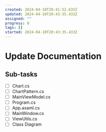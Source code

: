 ```yaml
---
created: 2024-04-10T20:41:52.635Z
updated: 2024-04-10T20:43:35.433Z
assigned: ""
progress: 0
tags: []
started: 2024-04-10T20:43:35.433Z
---
```


# Update Documentation

## Sub-tasks

- [ ] Chart.cs
- [ ] ChartPattern.cs
- [ ] MainViewModel.cs
- [ ] Program.cs
- [ ] App.axaml.cs
- [ ] MainWindow.cs
- [ ] ViewUtils.cs
- [ ] Class Diagram
